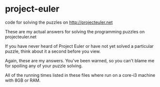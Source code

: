 project-euler
=============

code for solving the puzzles on http://projecteuler.net

These are my actual answers for solving the programming puzzles on projecteuler.net

If you have never heard of Project Euler or have not yet solved a particular puzzle, think about it a second before you view.

Again, these are my answers. You've been warned, so you can't blame me for spoiling any of your puzzle solving.

All of the running times listed in these files where run on a core-i3 machine with 8GB or RAM.
